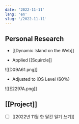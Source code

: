 ```yaml
---
date: '2022-11-11'
lang: 'en'
slug: '/2022-11-11'
---
```


## Personal Research

- [[Dynamic Island on the Web]]

- Applied [[Squircle]]

![[D09A61.png]]

- Adjusted to iOS Level (60%)

![[E2297A.png]]

## [[Project]]

- [ ] [[2022년 11월 한 달간 일기 쓰기]]
